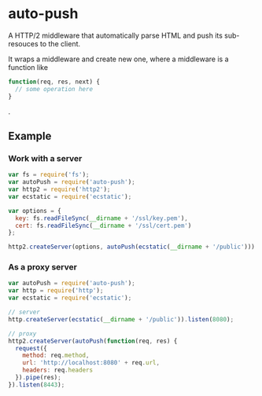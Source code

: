# auto-push
A HTTP/2 middleware that automatically parse HTML and push its sub-resouces to the client.

It wraps a middleware and create new one, where a middleware is a function like

```javascript
function(req, res, next) {
  // some operation here
}
```
.

## Example

### Work with a server

```javascript
var fs = require('fs');
var autoPush = require('auto-push');
var http2 = require('http2');
var ecstatic = require('ecstatic');

var options = {
  key: fs.readFileSync(__dirname + '/ssl/key.pem'),
  cert: fs.readFileSync(__dirname + '/ssl/cert.pem')
};

http2.createServer(options, autoPush(ecstatic(__dirname + '/public'))).listen(8443);
```

### As a proxy server

```javascript
var autoPush = require('auto-push');
var http = require('http');
var ecstatic = require('ecstatic');

// server
http.createServer(ecstatic(__dirname + '/public')).listen(8080);

// proxy
http2.createServer(autoPush(function(req, res) {
  request({
    method: req.method,
    url: 'http://localhost:8080' + req.url,
    headers: req.headers
  }).pipe(res);
}).listen(8443);
```
